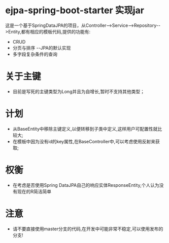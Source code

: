 # ejpa-spring-boot-starter 实现jar
这是一个基于SpringDataJPA的项目，从Controller-->Service-->Repository-->Entity,都有相应的模板代码,提供的功能有:
- CRUD
- 分页与排序 --JPA的默认实现
- 多字段复杂条件的查询

# 关于主键
- 目前是写死的主键类型为Long并且为自增长,暂时不支持其他类型；

# 计划
- 从BaseEntity中移除主键定义,以便转移到子类中定义,这样用户可配置性就比较大;
- 在模板中因为没有id的key属性,在BaseController中,可以考虑使用反射来获取;

# 权衡
- 在考虑是否使用Spring DataJPA自己的响应实体ResponseEntity,个人认为没有现在的R简洁简单

# 注意
- 请不要直接使用master分支的代码,在开发中可能非常不稳定,可以使用发布的分支!
